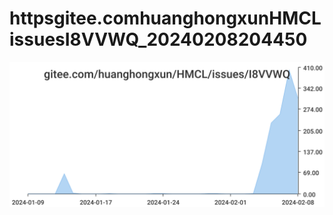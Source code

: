 # httpsgitee.comhuanghongxunHMCLissuesI8VVWQ_20240208204450
![httpsgitee.comhuanghongxunHMCLissuesI8VVWQ_20240208204450](/dailyhitssvg/httpsgitee.comhuanghongxunHMCLissuesI8VVWQ_20240208204450.svg)

